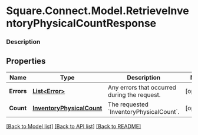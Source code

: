 # Square.Connect.Model.RetrieveInventoryPhysicalCountResponse

### Description



## Properties

Name | Type | Description | Notes
------------ | ------------- | ------------- | -------------
**Errors** | [**List&lt;Error&gt;**](Error.md) | Any errors that occurred during the request. | [optional] 
**Count** | [**InventoryPhysicalCount**](InventoryPhysicalCount.md) | The requested &#x60;InventoryPhysicalCount&#x60;. | [optional] 



[[Back to Model list]](../README.md#documentation-for-models) [[Back to API list]](../README.md#documentation-for-api-endpoints) [[Back to README]](../README.md)

